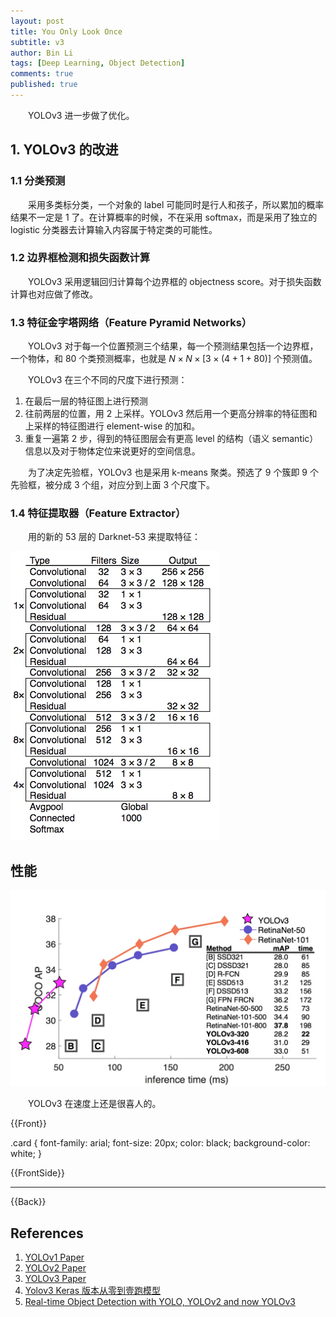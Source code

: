 ```yaml
---
layout: post
title: You Only Look Once
subtitle: v3
author: Bin Li
tags: [Deep Learning, Object Detection]
comments: true
published: true
---
```


　　YOLOv3 进一步做了优化。

## 1. YOLOv3 的改进
### 1.1 分类预测
　　采用多类标分类，一个对象的 label 可能同时是行人和孩子，所以累加的概率结果不一定是 1 了。在计算概率的时候，不在采用 softmax，而是采用了独立的 logistic 分类器去计算输入内容属于特定类的可能性。

### 1.2 边界框检测和损失函数计算
　　YOLOv3 采用逻辑回归计算每个边界框的 objectness score。对于损失函数计算也对应做了修改。

### 1.3 特征金字塔网络（Feature Pyramid Networks）
　　YOLOv3 对于每一个位置预测三个结果，每一个预测结果包括一个边界框，一个物体，和 80 个类预测概率，也就是 $N\times N \times [3 \times (4+1+80)]$ 个预测值。

　　YOLOv3 在三个不同的尺度下进行预测：
1. 在最后一层的特征图上进行预测
2. 往前两层的位置，用 2 上采样。YOLOv3 然后用一个更高分辨率的特征图和上采样的特征图进行 element-wise 的加和。
3. 重复一遍第 2 步，得到的特征图层会有更高 level 的结构（语义 semantic）信息以及对于物体定位来说更好的空间信息。

　　为了决定先验框，YOLOv3 也是采用 k-means 聚类。预选了 9 个簇即 9 个先验框，被分成 3 个组，对应分到上面 3 个尺度下。

### 1.4 特征提取器（Feature Extractor）
　　用的新的 53 层的 Darknet-53 来提取特征：

![](/img/media/15735592302030.jpg)

## 性能
![](/img/media/15735602763567.jpg)

　　YOLOv3 在速度上还是很喜人的。

{{Front}}

.card {
 font-family: arial;
 font-size: 20px;
 color: black;
 background-color: white;
}

{{FrontSide}}

<hr id=answer>

{{Back}}


## References
1. [YOLOv1 Paper](/assets/YOLOv1.pdf)
2. [YOLOv2 Paper](/assets/YOLOv2.pdf)
3. [YOLOv3 Paper](/assets/YOLOv3.pdf)
4. [Yolov3 Keras 版本从零到壹跑模型](https://blog.csdn.net/qq_39622065/article/details/86174142)
6. [Real-time Object Detection with YOLO, YOLOv2 and now YOLOv3](https://medium.com/@jonathan_hui/real-time-object-detection-with-yolo-yolov2-28b1b93e2088)

